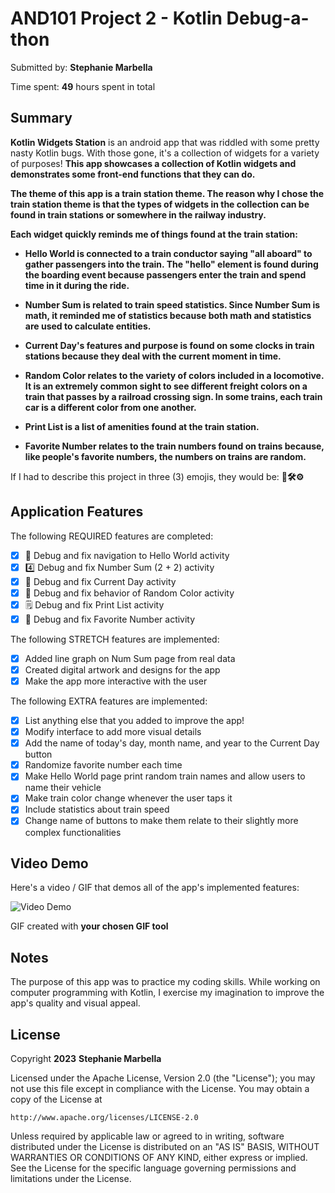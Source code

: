 <!-- (This is a comment) INSTRUCTIONS: Go through this page and fill out any **bolded** entries with their correct values.-->

# AND101 Project 2 - Kotlin Debug-a-thon

Submitted by: **Stephanie Marbella**

Time spent: **49** hours spent in total

## Summary

**Kotlin Widgets Station** is an android app that was riddled with some pretty nasty Kotlin bugs. With those gone, it's a collection of widgets for a variety of purposes! **This app showcases a collection of Kotlin widgets and demonstrates some front-end functions that they can do.**

**The theme of this app is a train station theme. The reason why I chose the train station theme is that the types of widgets in the collection can be found in train stations or somewhere in the railway industry.**

**Each widget quickly reminds me of things found at the train station:**

- **Hello World is connected to a train conductor saying "all aboard" to gather passengers into the train. The "hello" element is found during the boarding event because passengers enter the train and spend time in it during the ride.**

- **Number Sum is related to train speed statistics. Since Number Sum is math, it reminded me of statistics because both math and statistics are used to calculate entities.**

- **Current Day's features and purpose is found on some clocks in train stations because they deal with the current moment in time.**

- **Random Color relates to the variety of colors included in a locomotive. It is an extremely common sight to see different freight colors on a train that passes by a railroad crossing sign. In some trains, each train car is a different color from one another.**

- **Print List is a list of amenities found at the train station.**

- **Favorite Number relates to the train numbers found on trains because, like people's favorite numbers, the numbers on trains are random.**

If I had to describe this project in three (3) emojis, they would be: **🔧🛠⚙**

## Application Features

<!-- (This is a comment) Please be sure to change the [ ] to [x] for any features you completed.  If a feature is not checked [x], you might miss the points for that item! -->

The following REQUIRED features are completed:

- [x] 👋 Debug and fix navigation to Hello World activity
- [x] 4️⃣ Debug and fix Number Sum (2 + 2) activity
- [x] 📅 Debug and fix Current Day activity 
- [x] 🌈 Debug and fix behavior of Random Color activity
- [x] 🗒️ Debug and fix Print List activity
- [x] 💯 Debug and fix Favorite Number activity

The following STRETCH features are implemented:

- [x] Added line graph on Num Sum page from real data
- [x] Created digital artwork and designs for the app
- [x] Make the app more interactive with the user

The following EXTRA features are implemented:

- [x] List anything else that you added to improve the app!
- [x] Modify interface to add more visual details
- [x] Add the name of today's day, month name, and year to the Current Day button
- [x] Randomize favorite number each time
- [x] Make Hello World page print random train names and allow users to name their vehicle
- [x] Make train color change whenever the user taps it
- [x] Include statistics about train speed
- [x] Change name of buttons to make them relate to their slightly more complex functionalities

## Video Demo

Here's a video / GIF that demos all of the app's implemented features:

<img src='http://i.imgur.com/link/to/your/gif/file.gif' title='Video Demo' width='' alt='Video Demo' />

GIF created with **your chosen GIF tool**

<!-- Recommended tools:
- [Kap](https://getkap.co/) for macOS
- [ScreenToGif](https://www.screentogif.com/) for Windows
- [peek](https://github.com/phw/peek) for Linux. -->

## Notes

The purpose of this app was to practice my coding skills. While working on computer programming with Kotlin, I exercise my imagination to improve the app's quality and visual appeal.

## License

Copyright **2023** **Stephanie Marbella**

Licensed under the Apache License, Version 2.0 (the "License");
you may not use this file except in compliance with the License.
You may obtain a copy of the License at

    http://www.apache.org/licenses/LICENSE-2.0

Unless required by applicable law or agreed to in writing, software
distributed under the License is distributed on an "AS IS" BASIS,
WITHOUT WARRANTIES OR CONDITIONS OF ANY KIND, either express or implied.
See the License for the specific language governing permissions and
limitations under the License.
